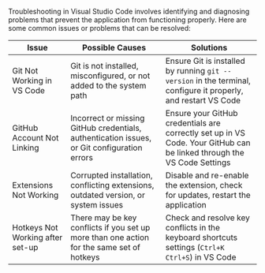 Troubleshooting in Visual Studio Code involves identifying and diagnosing problems that prevent the application from functioning properly. Here are some common issues or problems that can be resolved:

| Issue                                | Possible Causes                                                                                     | Solutions                                                                 |
|--------------------------------------|----------------------------------------------------------------------------------------------------|---------------------------------------------------------------------------|
| Git Not Working in VS Code           | Git is not installed, misconfigured, or not added to the system path                               | Ensure Git is installed by running `git --version` in the terminal, configure it properly, and restart VS Code |
| GitHub Account Not Linking           | Incorrect or missing GitHub credentials, authentication issues, or Git configuration errors        | Ensure your GitHub credentials are correctly set up in VS Code. Your GitHub can be linked through the VS Code Settings |
| Extensions Not Working               | Corrupted installation, conflicting extensions, outdated version, or system issues                | Disable and re-enable the extension, check for updates, restart the application |
| Hotkeys Not Working after set-up     | There may be key conflicts if you set up more than one action for the same set of hotkeys          | Check and resolve key conflicts in the keyboard shortcuts settings (`Ctrl+K Ctrl+S`) in VS Code |

